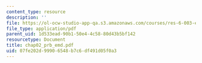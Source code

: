 ```yaml
---
content_type: resource
description: ''
file: https://ol-ocw-studio-app-qa.s3.amazonaws.com/courses/res-6-003-electromechanical-dynamics-spring-2009/07fe202d99906548b7c6df491d05f0a3_chap02_prb_emd.pdf
file_type: application/pdf
parent_uid: 1d533ead-90b1-50e4-4c58-80d43b5bf142
resourcetype: Document
title: chap02_prb_emd.pdf
uid: 07fe202d-9990-6548-b7c6-df491d05f0a3
---
```

